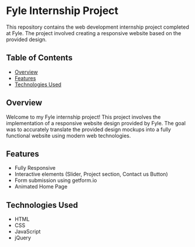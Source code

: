 # Fyle Internship Project

This repository contains the web development internship project completed at Fyle. The project involved creating a responsive website based on the provided design.

## Table of Contents

- [Overview](#overview)
- [Features](#features)
- [Technologies Used](#technologies-used)

## Overview

Welcome to my Fyle internship project! This project involves the implementation of a responsive website design provided by Fyle. The goal was to accurately translate the provided design mockups into a fully functional website using modern web technologies.


## Features

- Fully Responsive  
- Interactive elements (Slider, Project section, Contact us Button)
- Form submission using getform.io
- Animated Home Page

## Technologies Used

- HTML
- CSS 
- JavaScript
- jQuery

